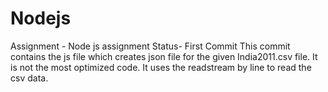 # Nodejs

Assignment - Node js assignment
Status- First Commit
This commit contains the js file which creates json file for the given India2011.csv file.
It is not the most optimized code.
It uses the readstream by line to read the csv data.
